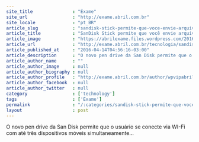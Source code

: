 ```yaml
---
site_title               : "Exame"
site_url                 : "http://exame.abril.com.br"
site_locale              : "pt_BR"
article_slug             : "sandisk-stick-permite-que-voce-envie-arquivos-via-wi-fi"
article_title            : "SanDisk Stick permite que você envie arquivos via Wi-Fi"
article_image            : "https://abrilexame.files.wordpress.com/2016/09/size_960_16_9_stick1.jpg?quality=70&strip=all&w=960"
article_url              : "http://exame.abril.com.br/tecnologia/sandisk-stick-permite-que-voce-envie-arquivos-via-wi-fi/"
article_published_at     : "2016-04-14T04:56:16-03:00"
article_description      : "O novo pen drive da San Disk permite que o usuário se conecte via WI-Fi com até três dispositivos móveis simultaneamente..."
article_author_name      : ""
article_author_image     : null
article_author_biography : null
article_author_profile   : "http://exame.abril.com.br/author/wpvipabril/"
article_author_facebook  : null
article_author_twitter   : null
category                 : ['technology']
tags                     : ['Exame']
permalink                : "/:categories/sandisk-stick-permite-que-voce-envie-arquivos-via-wi-fi/"
layout                   : post
---
```


O novo pen drive da San Disk permite que o usuário se conecte via WI-Fi com até três dispositivos móveis simultaneamente...
